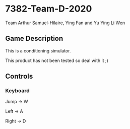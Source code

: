 # 7382-Team-D-2020
Team Arthur Samuel-Hilaire, Ying Fan and Yu Ying Li Wen

## Game Description
This is a conditioning simulator. 

This product has not been tested so deal with it ;)

## Controls
### Keyboard
Jump -> W

Left -> A

Right -> D
